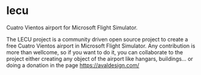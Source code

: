 # lecu
Cuatro Vientos airport for Microsoft Flight Simulator.

The LECU project is a community driven open source project to create a free Cuatro Vientos airport in Microsoft Flight Simulator.
Any contribution is more than wellcome, so if you want to do it, you can collaborate to the project either creating any object of the airport like hangars, buildings... or doing a donation in the page https://avaldesign.com/  
